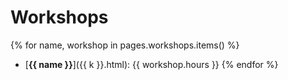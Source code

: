 # Workshops

{% for name, workshop in pages.workshops.items() %}
  - [**{{ name }}**]({{ k }}.html): {{ workshop.hours }}
{% endfor %}